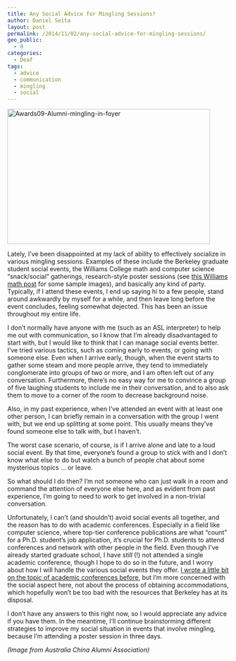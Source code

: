 ```yaml
---
title: Any Social Advice for Mingling Sessions?
author: Daniel Seita
layout: post
permalink: /2014/11/02/any-social-advice-for-mingling-sessions/
geo_public:
  - 0
categories:
  - Deaf
tags:
  - advice
  - communication
  - mingling
  - social
---
```

[<img class="aligncenter size-large wp-image-2043" src="https://seitad.files.wordpress.com/2014/11/awards09-alumni-mingling-in-foyer.jpg?w=460" alt="Awards09-Alumni-mingling-in-foyer" width="460" height="306" />][1]

Lately, I&#8217;ve been disappointed at my lack of ability to effectively socialize in various mingling sessions. Examples of these include the Berkeley graduate student social events, the Williams College math and computer science &#8220;snack/social&#8221; gatherings, research-style poster sessions (see [this Williams math post][2] for some sample images), and basically any kind of party. Typically, if I attend these events, I end up saying hi to a few people, stand around awkwardly by myself for a while, and then leave long before the event concludes, feeling somewhat dejected. This has been an issue throughout my entire life.

I don&#8217;t normally have anyone with me (such as an ASL interpreter) to help me out with communication, so I know that I&#8217;m already disadvantaged to start with, but I would like to think that I can manage social events better. I&#8217;ve tried various tactics, such as coming early to events, or going with someone else. Even when I arrive early, though, when the event starts to gather some steam and more people arrive, they tend to immediately conglomerate into groups of two or more, and I am often left out of any conversation. Furthermore, there&#8217;s no easy way for me to convince a group of five laughing students to include me in their conversation, and to also ask them to move to a corner of the room to decrease background noise.

Also, in my past experience, when I&#8217;ve attended an event with at least one other person, I can briefly remain in a conversation with the group I went with, but we end up splitting at some point. This usually means they&#8217;ve found someone else to talk with, but I haven&#8217;t.

The worst case scenario, of course, is if I arrive alone and late to a loud social event. By that time, everyone&#8217;s found a group to stick with and I don&#8217;t know what else to do but watch a bunch of people chat about some mysterious topics &#8230; or leave.

So what should I do then? I&#8217;m not someone who can just walk in a room and command the attention of everyone else here, and as evident from past experience, I&#8217;m going to need to work to get involved in a non-trivial conversation.

Unfortunately, I can&#8217;t (and shouldn&#8217;t) avoid social events all together, and the reason has to do with academic conferences. Especially in a field like computer science, where top-tier conference publications are what &#8220;count&#8221; for a Ph.D. student&#8217;s job application, it&#8217;s crucial for Ph.D. students to attend conferences and network with other people in the field. Even though I&#8217;ve already started graduate school, I have *still* (!) not attended a single academic conference, though I hope to do so in the future, and I worry about how I will handle the various social events they offer. [I wrote a little bit on the topic of academic conferences before][3], but I&#8217;m more concerned with the social aspect here, not about the process of obtaining accommodations, which hopefully won&#8217;t be too bad with the resources that Berkeley has at its disposal.

I don&#8217;t have any answers to this right now, so I would appreciate any advice if you have them. In the meantime, I&#8217;ll continue brainstorming different strategies to improve my social situation in events that involve mingling, because I&#8217;m attending a poster session in three days.

*(Image from Australia China Alumni Association)*

 [1]: https://seitad.files.wordpress.com/2014/11/awards09-alumni-mingling-in-foyer.jpg
 [2]: http://math.williams.edu/williamssmall-gathering-in-san-diego-in-january/
 [3]: http://seitad.wordpress.com/2012/06/30/accommodations-at-conferences-and-talks/